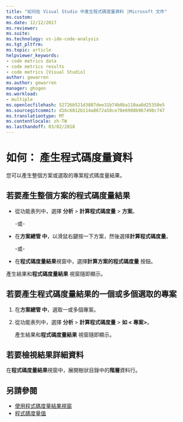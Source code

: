 ```yaml
---
title: "如何在 Visual Studio 中產生程式碼度量資料 |Microsoft 文件"
ms.custom: 
ms.date: 12/12/2017
ms.reviewer: 
ms.suite: 
ms.technology: vs-ide-code-analysis
ms.tgt_pltfrm: 
ms.topic: article
helpviewer_keywords:
- code metrics data
- code metrics results
- code metrics [Visual Studio]
author: gewarren
ms.author: gewarren
manager: ghogen
ms.workload:
- multiple
ms.openlocfilehash: 52726b521d3887dee31b74b0ba110aa8d25350e5
ms.sourcegitcommit: d16c6812b114a8672a58ce78e6988b967498c747
ms.translationtype: MT
ms.contentlocale: zh-TW
ms.lasthandoff: 03/02/2018
---
```

# <a name="how-to-generate-code-metrics-data"></a>如何： 產生程式碼度量資料

您可以產生整個方案或選取的專案程式碼度量結果。

## <a name="to-generate-code-metrics-results-for-an-entire-solution"></a>若要產生整個方案的程式碼度量結果

- 從功能表列中，選擇 **分析** > **計算程式碼度量** > **方案**。

   \-或-

- 在**方案總管 中**，以滑鼠右鍵按一下方案，然後選擇**計算程式碼度量**。

   \-或-

- 在**程式碼度量結果**視窗中，選擇**計算方案的程式碼度量** 按鈕。

產生結果和**程式碼度量結果** 視窗隨即顯示。

## <a name="to-generate-code-metrics-results-for-one-or-more-selected-projects"></a>若要產生程式碼度量結果的一個或多個選取的專案

1. 在**方案總管 中**，選取一或多個專案。

1. 從功能表列中，選擇 **分析** > **計算程式碼度量** > **如 < 專案\>**。

   產生結果和**程式碼度量結果** 視窗隨即顯示。

## <a name="to-view-the-results-details"></a>若要檢視結果詳細資料

在**程式碼度量結果**視窗中，展開樹狀目錄中的**階層**資料行。

## <a name="see-also"></a>另請參閱

- [使用程式碼度量結果視窗](../code-quality/working-with-code-metrics-data.md)
- [程式碼度量值](../code-quality/code-metrics-values.md)